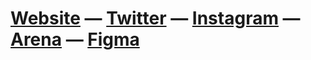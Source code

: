 # **[Website](https://símon.com)** — **[Twitter](https://twitter.com/srdtxt)** — **[Instagram](https://instagram.com/srd.jpg)** — **[Arena](https://are.na/simon)** — **[Figma](https://figma.com/@simon)**

<!--
**kvasimon/kvasimon** is a ✨ _special_ ✨ repository because its `README.md` (this file) appears on your GitHub profile.

Here are some ideas to get you started:

- 🔭 I’m currently working on ...
- 🌱 I’m currently learning ...
- 👯 I’m looking to collaborate on ...
- 🤔 I’m looking for help with ...
- 💬 Ask me about ...
- 📫 How to reach me: ...
- 😄 Pronouns: ...
- ⚡ Fun fact: ...
-->
